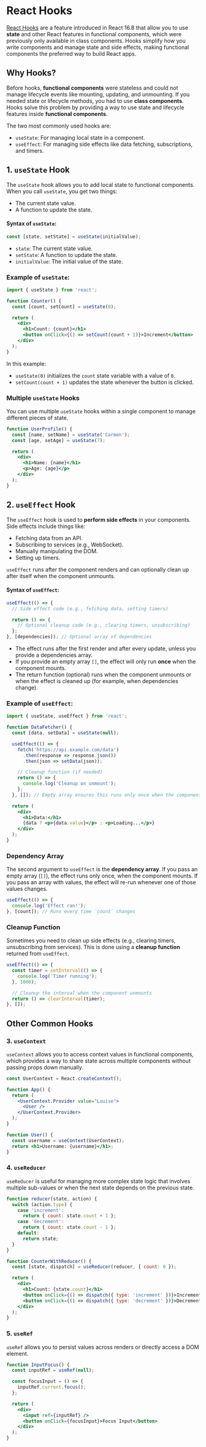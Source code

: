# React Hooks

[React Hooks](https://react.dev/reference/react/hooks) are a feature introduced in React 16.8 that allow you to use **state** and other React features in functional components, which were previously only available in class components. Hooks simplify how you write components and manage state and side effects, making functional components the preferred way to build React apps.

## Why Hooks?

Before hooks, **functional components** were stateless and could not manage lifecycle events like mounting, updating, and unmounting. If you needed state or lifecycle methods, you had to use **class components**. Hooks solve this problem by providing a way to use state and lifecycle features inside **functional components**.

The two most commonly used hooks are:
- `useState`: For managing local state in a component.
- `useEffect`: For managing side effects like data fetching, subscriptions, and timers.

## 1. `useState` Hook

The `useState` hook allows you to add local state to functional components. When you call `useState`, you get two things:
- The current state value.
- A function to update the state.

#### Syntax of `useState`:

```jsx
const [state, setState] = useState(initialValue);
```

- `state`: The current state value.
- `setState`: A function to update the state.
- `initialValue`: The initial value of the state.

### Example of `useState`:

```jsx
import { useState } from 'react';

function Counter() {
  const [count, setCount] = useState(0);

  return (
    <div>
      <h1>Count: {count}</h1>
      <button onClick={() => setCount(count + 1)}>Increment</button>
    </div>
  );
}
```

In this example:
- `useState(0)` initializes the `count` state variable with a value of `0`.
- `setCount(count + 1)` updates the state whenever the button is clicked.

### Multiple `useState` Hooks

You can use multiple `useState` hooks within a single component to manage different pieces of state.

```jsx
function UserProfile() {
  const [name, setName] = useState('Carmen');
  const [age, setAge] = useState(7);

  return (
    <div>
      <h1>Name: {name}</h1>
      <p>Age: {age}</p>
    </div>
  );
}
```

## 2. `useEffect` Hook

The `useEffect` hook is used to **perform side effects** in your components. Side effects include things like:
- Fetching data from an API.
- Subscribing to services (e.g., WebSocket).
- Manually manipulating the DOM.
- Setting up timers.

`useEffect` runs after the component renders and can optionally clean up after itself when the component unmounts.

#### Syntax of `useEffect`:

```jsx
useEffect(() => {
  // Side effect code (e.g., fetching data, setting timers)

  return () => {
    // Optional cleanup code (e.g., clearing timers, unsubscribing)
  };
}, [dependencies]); // Optional array of dependencies
```

- The effect runs after the first render and after every update, unless you provide a dependencies array.
- If you provide an empty array `[]`, the effect will only run **once** when the component mounts.
- The return function (optional) runs when the component unmounts or when the effect is cleaned up (for example, when dependencies change).

### Example of `useEffect`:

```jsx
import { useState, useEffect } from 'react';

function DataFetcher() {
  const [data, setData] = useState(null);

  useEffect(() => {
    fetch('https://api.example.com/data')
      .then(response => response.json())
      .then(json => setData(json));

    // Cleanup function (if needed)
    return () => {
      console.log('Cleanup on unmount');
    };
  }, []); // Empty array ensures this runs only once when the component mounts

  return (
    <div>
      <h1>Data:</h1>
      {data ? <p>{data.value}</p> : <p>Loading...</p>}
    </div>
  );
}
```

### Dependency Array

The second argument to `useEffect` is the **dependency array**. If you pass an empty array (`[]`), the effect runs only once, when the component mounts. If you pass an array with values, the effect will re-run whenever one of those values changes.

```jsx
useEffect(() => {
  console.log('Effect ran!');
}, [count]); // Runs every time `count` changes
```

### Cleanup Function

Sometimes you need to clean up side effects (e.g., clearing timers, unsubscribing from services). This is done using a **cleanup function** returned from `useEffect`.

```jsx
useEffect(() => {
  const timer = setInterval(() => {
    console.log('Timer running');
  }, 1000);

  // Cleanup the interval when the component unmounts
  return () => clearInterval(timer);
}, []);
```

## Other Common Hooks

### 3. `useContext`

`useContext` allows you to access context values in functional components, which provides a way to share state across multiple components without passing props down manually.

```jsx
const UserContext = React.createContext();

function App() {
  return (
    <UserContext.Provider value="Louise">
      <User />
    </UserContext.Provider>
  );
}

function User() {
  const username = useContext(UserContext);
  return <h1>Username: {username}</h1>;
}
```

### 4. `useReducer`

`useReducer` is useful for managing more complex state logic that involves multiple sub-values or when the next state depends on the previous state.

```jsx
function reducer(state, action) {
  switch (action.type) {
    case 'increment':
      return { count: state.count + 1 };
    case 'decrement':
      return { count: state.count - 1 };
    default:
      return state;
  }
}

function CounterWithReducer() {
  const [state, dispatch] = useReducer(reducer, { count: 0 });

  return (
    <div>
      <h1>Count: {state.count}</h1>
      <button onClick={() => dispatch({ type: 'increment' })}>Increment</button>
      <button onClick={() => dispatch({ type: 'decrement' })}>Decrement</button>
    </div>
  );
}
```

### 5. `useRef`

`useRef` allows you to persist values across renders or directly access a DOM element.

```jsx
function InputFocus() {
  const inputRef = useRef(null);

  const focusInput = () => {
    inputRef.current.focus();
  };

  return (
    <div>
      <input ref={inputRef} />
      <button onClick={focusInput}>Focus Input</button>
    </div>
  );
}
```
